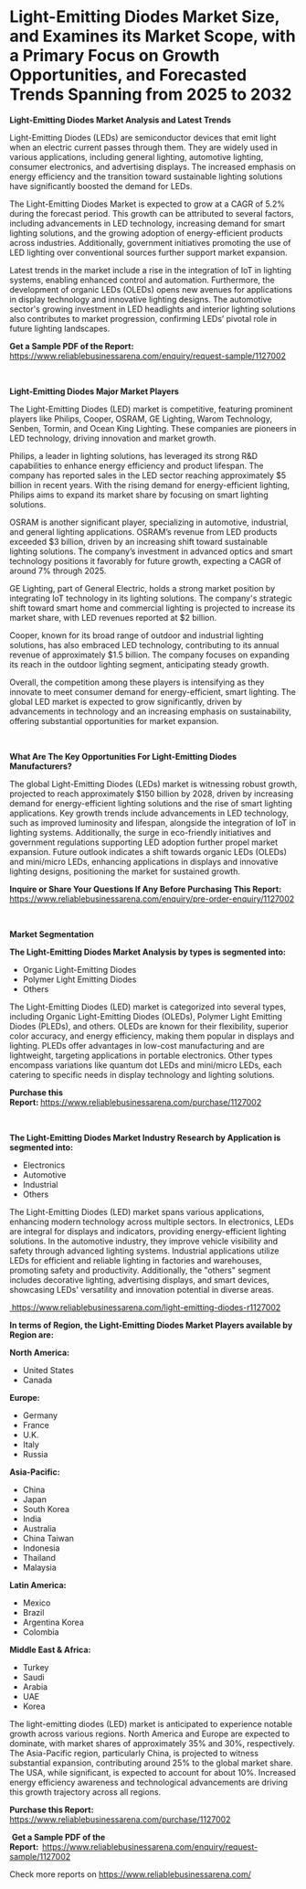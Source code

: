 <p><h1>Light-Emitting Diodes Market Size, and Examines its Market Scope, with a Primary Focus on Growth Opportunities, and Forecasted Trends Spanning from 2025 to 2032</h1></p><p><strong>Light-Emitting Diodes Market Analysis and Latest Trends</strong></p>
<p><p>Light-Emitting Diodes (LEDs) are semiconductor devices that emit light when an electric current passes through them. They are widely used in various applications, including general lighting, automotive lighting, consumer electronics, and advertising displays. The increased emphasis on energy efficiency and the transition toward sustainable lighting solutions have significantly boosted the demand for LEDs.</p><p>The Light-Emitting Diodes Market is expected to grow at a CAGR of 5.2% during the forecast period. This growth can be attributed to several factors, including advancements in LED technology, increasing demand for smart lighting solutions, and the growing adoption of energy-efficient products across industries. Additionally, government initiatives promoting the use of LED lighting over conventional sources further support market expansion.</p><p>Latest trends in the market include a rise in the integration of IoT in lighting systems, enabling enhanced control and automation. Furthermore, the development of organic LEDs (OLEDs) opens new avenues for applications in display technology and innovative lighting designs. The automotive sector's growing investment in LED headlights and interior lighting solutions also contributes to market progression, confirming LEDs’ pivotal role in future lighting landscapes.</p></p>
<p><strong>Get a Sample PDF of the Report:&nbsp;</strong> <a href="https://www.reliablebusinessarena.com/enquiry/request-sample/1127002?utm_campaign=2189&utm_medium=2&utm_source=Github&utm_content=ia&utm_term=07042025&utm_id=light-emitting-diodes">https://www.reliablebusinessarena.com/enquiry/request-sample/1127002</a></p>
<p>&nbsp;</p>
<p><strong>Light-Emitting Diodes Major Market Players</strong></p>
<p><p>The Light-Emitting Diodes (LED) market is competitive, featuring prominent players like Philips, Cooper, OSRAM, GE Lighting, Warom Technology, Senben, Tormin, and Ocean King Lighting. These companies are pioneers in LED technology, driving innovation and market growth.</p><p>Philips, a leader in lighting solutions, has leveraged its strong R&D capabilities to enhance energy efficiency and product lifespan. The company has reported sales in the LED sector reaching approximately $5 billion in recent years. With the rising demand for energy-efficient lighting, Philips aims to expand its market share by focusing on smart lighting solutions.</p><p>OSRAM is another significant player, specializing in automotive, industrial, and general lighting applications. OSRAM’s revenue from LED products exceeded $3 billion, driven by an increasing shift toward sustainable lighting solutions. The company’s investment in advanced optics and smart technology positions it favorably for future growth, expecting a CAGR of around 7% through 2025.</p><p>GE Lighting, part of General Electric, holds a strong market position by integrating IoT technology in its lighting solutions. The company's strategic shift toward smart home and commercial lighting is projected to increase its market share, with LED revenues reported at $2 billion.</p><p>Cooper, known for its broad range of outdoor and industrial lighting solutions, has also embraced LED technology, contributing to its annual revenue of approximately $1.5 billion. The company focuses on expanding its reach in the outdoor lighting segment, anticipating steady growth.</p><p>Overall, the competition among these players is intensifying as they innovate to meet consumer demand for energy-efficient, smart lighting. The global LED market is expected to grow significantly, driven by advancements in technology and an increasing emphasis on sustainability, offering substantial opportunities for market expansion.</p></p>
<p>&nbsp;</p>
<p><strong>What Are The Key Opportunities For Light-Emitting Diodes Manufacturers?</strong></p>
<p><p>The global Light-Emitting Diodes (LEDs) market is witnessing robust growth, projected to reach approximately $150 billion by 2028, driven by increasing demand for energy-efficient lighting solutions and the rise of smart lighting applications. Key growth trends include advancements in LED technology, such as improved luminosity and lifespan, alongside the integration of IoT in lighting systems. Additionally, the surge in eco-friendly initiatives and government regulations supporting LED adoption further propel market expansion. Future outlook indicates a shift towards organic LEDs (OLEDs) and mini/micro LEDs, enhancing applications in displays and innovative lighting designs, positioning the market for sustained growth.</p></p>
<p><strong>Inquire or Share Your Questions If Any Before Purchasing This Report:</strong> <a href="https://www.reliablebusinessarena.com/enquiry/pre-order-enquiry/1127002?utm_campaign=2189&utm_medium=2&utm_source=Github&utm_content=ia&utm_term=07042025&utm_id=light-emitting-diodes">https://www.reliablebusinessarena.com/enquiry/pre-order-enquiry/1127002</a></p>
<p>&nbsp;</p>
<p><strong>Market Segmentation</strong></p>
<p><strong>The Light-Emitting Diodes Market Analysis by types is segmented into:</strong></p>
<p><ul><li>Organic Light-Emitting Diodes</li><li>Polymer Light Emitting Diodes</li><li>Others</li></ul></p>
<p><p>The Light-Emitting Diodes (LED) market is categorized into several types, including Organic Light-Emitting Diodes (OLEDs), Polymer Light Emitting Diodes (PLEDs), and others. OLEDs are known for their flexibility, superior color accuracy, and energy efficiency, making them popular in displays and lighting. PLEDs offer advantages in low-cost manufacturing and are lightweight, targeting applications in portable electronics. Other types encompass variations like quantum dot LEDs and mini/micro LEDs, each catering to specific needs in display technology and lighting solutions.</p></p>
<p><strong>Purchase this Report:&nbsp;</strong><a href="https://www.reliablebusinessarena.com/purchase/1127002?utm_campaign=2189&utm_medium=2&utm_source=Github&utm_content=ia&utm_term=07042025&utm_id=light-emitting-diodes">https://www.reliablebusinessarena.com/purchase/1127002</a></p>
<p>&nbsp;</p>
<p><strong>The Light-Emitting Diodes Market Industry Research by Application is segmented into:</strong></p>
<p><ul><li>Electronics</li><li>Automotive</li><li>Industrial</li><li>Others</li></ul></p>
<p><p>The Light-Emitting Diodes (LED) market spans various applications, enhancing modern technology across multiple sectors. In electronics, LEDs are integral for displays and indicators, providing energy-efficient lighting solutions. In the automotive industry, they improve vehicle visibility and safety through advanced lighting systems. Industrial applications utilize LEDs for efficient and reliable lighting in factories and warehouses, promoting safety and productivity. Additionally, the "others" segment includes decorative lighting, advertising displays, and smart devices, showcasing LEDs' versatility and innovation potential in diverse areas.</p></p>
<p><a href="https://www.reliablebusinessarena.com/light-emitting-diodes-r1127002?utm_campaign=2189&utm_medium=2&utm_source=Github&utm_content=ia&utm_term=07042025&utm_id=light-emitting-diodes">&nbsp;https://www.reliablebusinessarena.com/light-emitting-diodes-r1127002</a></p>
<p><strong>In terms of Region, the Light-Emitting Diodes Market Players available by Region are:</strong></p>
<p>
    <p> <strong> North America: </strong>
        <ul>
            <li>United States</li>
            <li>Canada</li>
        </ul>
        </p> 
    <p> <strong> Europe: </strong>
        <ul>
            <li>Germany</li>
            <li>France</li>
            <li>U.K.</li>
            <li>Italy</li>
            <li>Russia</li>
        </ul>
        </p> 
    <p> <strong> Asia-Pacific: </strong>
        <ul>
            <li>China</li>
            <li>Japan</li>
            <li>South Korea</li>
            <li>India</li>
            <li>Australia</li>
            <li>China Taiwan</li>
            <li>Indonesia</li>
            <li>Thailand</li>
            <li>Malaysia</li>
        </ul>
        </p> 
    <p> <strong> Latin America: </strong>
        <ul>
            <li>Mexico</li>
            <li>Brazil</li>
            <li>Argentina Korea</li>
            <li>Colombia</li>
        </ul>
        </p> 
    <p> <strong> Middle East & Africa: </strong>
        <ul>
            <li>Turkey</li>
            <li>Saudi</li>
            <li>Arabia</li>
            <li>UAE</li>
            <li>Korea</li>
        </ul>
    </p>
    </p>
<p><p>The light-emitting diodes (LED) market is anticipated to experience notable growth across various regions. North America and Europe are expected to dominate, with market shares of approximately 35% and 30%, respectively. The Asia-Pacific region, particularly China, is projected to witness substantial expansion, contributing around 25% to the global market share. The USA, while significant, is expected to account for about 10%. Increased energy efficiency awareness and technological advancements are driving this growth trajectory across all regions.</p></p>
<p><strong>Purchase this Report: </strong><a href="https://www.reliablebusinessarena.com/purchase/1127002?utm_campaign=2189&utm_medium=2&utm_source=Github&utm_content=ia&utm_term=07042025&utm_id=light-emitting-diodes">https://www.reliablebusinessarena.com/purchase/1127002</a></p>
<p>&nbsp;<strong>Get a Sample PDF of the Report:&nbsp;&nbsp;</strong><a href="https://www.reliablebusinessarena.com/enquiry/request-sample/1127002?utm_campaign=2189&utm_medium=2&utm_source=Github&utm_content=ia&utm_term=07042025&utm_id=light-emitting-diodes">https://www.reliablebusinessarena.com/enquiry/request-sample/1127002</a></p>
<p><strong></strong></p>
<p>Check more reports on <a href="https://www.reliablebusinessarena.com/?utm_campaign=2189&utm_medium=2&utm_source=Github&utm_content=ia&utm_term=07042025&utm_id=light-emitting-diodes">https://www.reliablebusinessarena.com/</a></p>